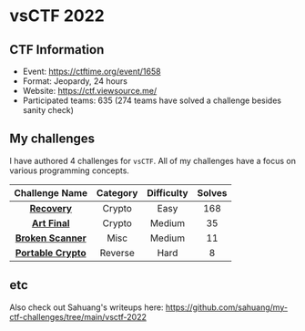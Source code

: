 # vsCTF 2022

## CTF Information

- Event: https://ctftime.org/event/1658
- Format: Jeopardy, 24 hours
- Website: https://ctf.viewsource.me/
- Participated teams: 635 (274 teams have solved a challenge besides sanity check)

## My challenges

I have authored 4 challenges for `vsCTF`. All of my challenges have a focus on various programming concepts.

|  Challenge Name  |   Category   | Difficulty | Solves |
| :--------------: | :----------: |  :------:  | :----: |
| [**Recovery**](./Recovery/)     | Crypto       |    Easy    |    168   |
| [**Art Final**](./Art%20Final/)| Crypto       |    Medium    |    35   |
| [**Broken Scanner**](./Broken%20Scanner/)| Misc |  Medium  |    11   |
| [**Portable Crypto**](./Portable%20Crypto/)| Reverse |  Hard |    8   |


## etc

Also check out Sahuang's writeups here: https://github.com/sahuang/my-ctf-challenges/tree/main/vsctf-2022
